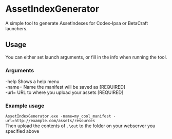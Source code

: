 # AssetIndexGenerator
A simple tool to generate AssetIndexes for Codex-Ipsa or BetaCraft launchers.
## Usage
You can either set launch arguments, or fill in the info when running the tool.

### Arguments
-help         Shows a help menu<br>
-name=        Name the manifest will be saved as [REQUIRED]<br>
-url=         URL to where you upload your assets [REQUIRED]

### Example usage
`AssetIndexGenerator.exe -name=my_cool_manifest -url=http://example.com/assets/resources`<br>
Then upload the contents of `.\out` to the folder on your webserver you specified above
